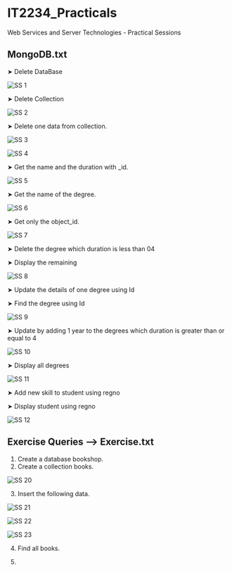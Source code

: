 # IT2234_Practicals
Web Services and Server Technologies - Practical Sessions

## MongoDB.txt

➤ Delete DataBase

![SS 1](https://github.com/user-attachments/assets/470b6953-42c9-472c-9a54-e68fa3813eff)



➤ Delete Collection

![SS 2](https://github.com/user-attachments/assets/cde5a2a5-9c2e-46fc-a7dd-4c3945034eb4)



➤ Delete one data from collection.

![SS 3](https://github.com/user-attachments/assets/43309a0c-10d6-4697-b130-7b106f6f9c36)


![SS 4](https://github.com/user-attachments/assets/653facb9-0d9d-49cb-889f-bb66cf52adcd)



➤ Get the name and the duration with _id.

![SS 5](https://github.com/user-attachments/assets/419a7419-5c2d-4841-b835-29a39852a30e)



➤ Get the name of the degree.

![SS 6](https://github.com/user-attachments/assets/ee5b191c-6679-48e1-b3e6-2b6b5fcf43ac)



➤ Get only the object_id.

 ![SS 7](https://github.com/user-attachments/assets/901ac4da-e6c3-44b5-a424-8a0771b00ae1)



 ➤ Delete the degree which duration is less than 04
 
 ➤ Display the remaining

![SS 8](https://github.com/user-attachments/assets/af56fdcc-63cb-4a67-9583-e9e1a3631798)



➤ Update the details of one degree using Id

➤ Find the degree using Id

![SS 9](https://github.com/user-attachments/assets/802c6865-553f-4d46-87b7-cea5e5312bce)



➤ Update by adding 1 year to the degrees which duration is greater than or equal to 4

![SS 10](https://github.com/user-attachments/assets/bbc5a892-58ab-4b01-a5ff-cfe875742a86)



➤  Display all degrees

![SS 11](https://github.com/user-attachments/assets/31c9bae6-d692-4b0c-be88-f79df217985c)



➤ Add new skill to student using regno

➤ Display student using regno

![SS 12](https://github.com/user-attachments/assets/e17f7aa2-73a9-4ea9-968d-bdd89742eb84)





## Exercise Queries --> Exercise.txt

01) Create a database bookshop.
02) Create a collection books.

![SS 20](https://github.com/user-attachments/assets/df336971-8aba-4471-b556-bcd7405fbade)



03) Insert the following data.

   ![SS 21](https://github.com/user-attachments/assets/db1b5fe3-969c-4aa6-a238-e40fc3f83cdd)


   ![SS 22](https://github.com/user-attachments/assets/3a0e69fd-0aa7-4e1c-b0bc-f5e4afb2c847)


   ![SS 23](https://github.com/user-attachments/assets/e8924dc8-bcf6-41ee-86f7-1b2b9e9795c1)



 04) Find all books.

    
     
     
 05) 

   
